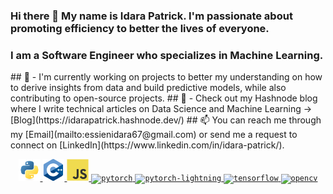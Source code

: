 ### Hi there 👋 My name is Idara Patrick. I'm passionate about promoting efficiency to better the lives of everyone.
### I am a Software Engineer who specializes in Machine Learning. 
<!--
**idarapatrick/idarapatrick** is a ✨ _special_ ✨ repository because its `README.md` (this file) appears on your GitHub profile.

Here are some ideas to get you started:

- 🔭 I’m currently working on ... Some Data science and machine learning projects on microsoft azure.
- 🌱 I’m currently learning ... How to build machine learning models
- 👯 I’m looking to collaborate on ... Data Science and Machine Learning projects
- 🤔 I’m looking for help with ... Resources to help me learn about Generative AI
- 💬 Ask me about ...
- 📫 How to reach me: ... through my email: essienidara67@gmail.com
- 😄 Pronouns: ... She/Her
- ⚡ Fun fact: ... Practice and determination makes tech easier.
-->

<p>
  ## 🔭
- I'm currently working on projects to better my understanding on how to derive insights from data and build predictive models, while also contributing to open-source projects.
 ## 🌱
- Check out my Hashnode blog where I write technical articles on Data Science and Machine Learning -> [Blog](https://idarapatrick.hashnode.dev/)
## 📫 
You can reach me through my [Email](mailto:essienidara67@gmail.com) or send me a request to connect on [LinkedIn](https://www.linkedin.com/in/idara-patrick/).

</p>

<p align="center"> 
    <!-- Languages -->
    <a href="https://www.python.org" target="_blank"> 
        <code><img src="https://github.com/devicons/devicon/blob/master/icons/python/python-original.svg" alt="python" width="35" height="35"/></code> 
    </a> 
    <a href="https://www.w3schools.com/cpp/" target="_blank"> 
        <code><img src="https://github.com/devicons/devicon/blob/master/icons/cplusplus/cplusplus-original.svg" alt="cplusplus" width="35" height="35"/></code> 
    </a> 
    <a href="https://www.javascript.com" target="_blank"> 
        <code><img src="https://github.com/devicons/devicon/blob/master/icons/javascript/javascript-original.svg" alt="javascript" width="35" height="35"/></code> 
    </a> 
    <!-- Frameworks / Libraries -->
    <a href="https://pytorch.org/" target="_blank"> 
        <code><img src="https://www.vectorlogo.zone/logos/pytorch/pytorch-icon.svg" alt="pytorch" width="35" height="35"/></code> 
    </a> 
    <a href="https://pytorch-lightning.readthedocs.io/en/stable/" target="_blank"> 
        <code><img src="https://github.com/mirsazzathossain/mirsazzathossain/blob/master/gifs/lightning.png" alt="pytorch-lightning" width="35" height="35"/></code> 
    </a> 
    <a href="https://www.tensorflow.org" target="_blank"> 
        <code><img src="https://www.vectorlogo.zone/logos/tensorflow/tensorflow-icon.svg" alt="tensorflow" width="35" height="35"/></code> 
    </a> 
    <a href="https://opencv.org/" target="_blank"> 
        <code><img src="https://www.vectorlogo.zone/logos/opencv/opencv-icon.svg" alt="opencv" width="35" height="35"/></code> 
    </a>
   
</p>
<br>
